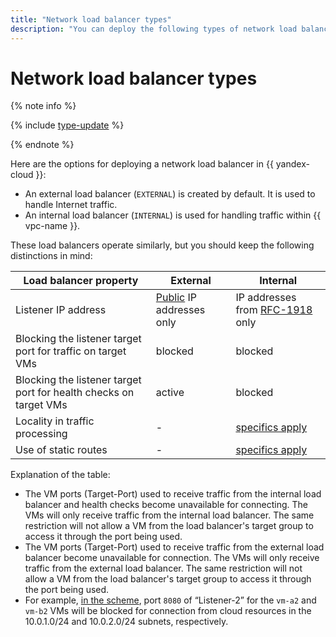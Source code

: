 ```yaml
---
title: "Network load balancer types"
description: "You can deploy the following types of network load balancers in {{ yandex-cloud }}: EXTERNAL to handle internet traffic, and INTERNAL to handle traffic inside {{ vpc-name }}."
---
```


# Network load balancer types

{% note info %}

{% include [type-update](../../_includes/network-load-balancer/type-update.md) %}

{% endnote %}

Here are the options for deploying a network load balancer in {{ yandex-cloud }}:

* An external load balancer (`EXTERNAL`) is created by default. It is used to handle Internet traffic.
* An internal load balancer (`INTERNAL`) is used for handling traffic within {{ vpc-name }}.

These load balancers operate similarly, but you should keep the following distinctions in mind:

| **Load balancer property** | **External** | **Internal** |
| --- | --- | --- |
| Listener IP address | [Public](../../vpc/concepts/ips.md) IP addresses only | IP addresses from [RFC-1918](https://www.ietf.org/rfc/rfc1918.txt) only |
| Blocking the listener target port for traffic on target VMs | blocked | blocked |
| Blocking the listener target port for health checks on target VMs | active | blocked |
| Locality in traffic processing | - | [specifics apply](./specifics.md#nlb-int-locality) |
| Use of static routes | - | [specifics apply](./specifics.md#nlb-int-routing) |

Explanation of the table:
* The VM ports (Target-Port) used to receive traffic from the internal load balancer and health checks become unavailable for connecting.
The VMs will only receive traffic from the internal load balancer. The same restriction will not allow a VM from the load balancer's target group to access it through the port being used.
* The VM ports (Target-Port) used to receive traffic from the external load balancer become unavailable for connection. The VMs will only receive traffic from the external load balancer. The same restriction will not allow a VM from the load balancer's target group to access it through the port being used.
* For example, [in the scheme](./scenarios.md#nlb-vm), port `8080` of <q>Listener-2</q> for the `vm-a2` and `vm-b2` VMs will be blocked for connection from cloud resources in the 10.0.1.0/24 and 10.0.2.0/24 subnets, respectively.
